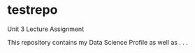 # testrepo
Unit 3 Lecture Assignment

This repository contains my Data Science Profile as well as . . . 

